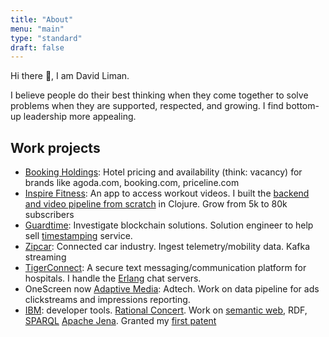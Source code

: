 ```yaml
---
title: "About"
menu: "main"
type: "standard"
draft: false
---
```


Hi there 👋, I am David Liman. 

I believe people do their best thinking when they come together to solve problems when they are supported, respected, and growing. I find bottom-up leadership more appealing.

## Work projects
- [Booking Holdings](https://www.booking.com/): Hotel pricing and availability (think: vacancy) for brands like agoda.com, booking.com, priceline.com
- [Inspire Fitness](https://apps.apple.com/us/app/inspire-fitness/id1324164741): An app to access workout videos. I built
  the [backend and video pipeline from scratch](https://dev.to/dvliman/building-a-live-streaming-app-in-clojure-329m) in Clojure. Grow from 5k to 80k subscribers
- [Guardtime](https://guardtime.com/):  Investigate blockchain solutions. Solution engineer to help sell [timestamping](https://datatracker.ietf.org/doc/html/rfc3161) service.
- [Zipcar](https://www.zipcar.com/): Connected car industry. Ingest telemetry/mobility data. Kafka streaming
- [TigerConnect](https://apps.apple.com/us/app/tigerconnect/id355832697): A secure text messaging/communication platform for hospitals. I handle the [Erlang](https://www.erlang.org/) chat servers.
- OneScreen now [Adaptive Media](https://www.adaptivem.com/adaptive-medias-announces-licensing-agreement-with-onescreen/): Adtech. Work on data pipeline for ads clickstreams and impressions reporting.
- [IBM](https://ibm.com/): developer tools. [Rational Concert](https://jazz.net/products/rational-team-concert). Work on [semantic web](https://www.w3.org/standards/semanticweb/), RDF, [SPARQL](https://www.w3.org/TR/rdf-sparql-query/) [Apache Jena](https://jena.apache.org/). Granted my [first patent](https://patents.google.com/patent/US10108415B2)
